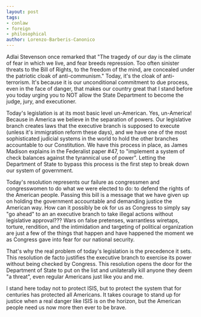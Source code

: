 ```yaml
---
layout: post
tags: 
- conlaw 
- foreign 
- philosophical
author: Lorenzo-Barberis-Canonico
---
```


Adlai Stevenson once remarked that "The tragedy of our day is the climate of fear in which we live, and fear breeds repression. Too often sinister threats to the Bill of Rights, to the freedom of the mind, are concealed under the patriotic cloak of anti-communism." Today, it's the cloak of anti-terrorism. It's because it is our unconditional commitment to due process, even in the face of danger, that makes our country great that I stand before you today urging you to NOT allow the State Department to become the judge, jury, and executioner.

Today's legislation is at its most basic level un-American. Yes, un-America! Because in America we believe in the separation of powers. Our legislative branch creates laws that the executive branch is supposed to execute (unless it's immigration reform these days), and we have one of the most sophisticated judicial systems in the world to hold the other branches accountable to our Constitution. We have this process in place, as James Madison explains in the Federalist paper #47, to "implement a system of check balances against the tyrannical use of power". Letting the Department of State to bypass this process is the first step to break down our system of government.

Today's resolution represents our failure as congressmen and congresswomen to do what we were elected to do: to defend the rights of the American people. Passing this bill is a message that we have given up on holding the government accountable and demanding justice the American way. How can it possibly be ok for us as Congress to simply say "go ahead" to an an executive branch to take illegal actions without legislative approval??? Wars on false pretenses, warrantless wiretaps, torture, rendition, and the intimidation and targeting of political organization are just a few of the things that happen and have happened the moment we as Congress gave into fear for our national security.

That's why the real problem of today's legislation is the precedence it sets. This resolution de facto justifies the executive branch to exercise its power without being checked by Congress. This resolution opens the door for the Department of State to put on the list and unilaterally kill anyone they deem "a threat", even regular Americans just like you and me.

I stand here today not to protect ISIS, but to protect the system that for centuries has protected all Americans. It takes courage to stand up for justice when a real danger like ISIS is on the horizon, but the American people need us now more then ever to be brave.
